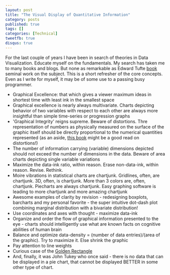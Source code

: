```yaml
---
layout: post
title: "The Visual Display of Quantitative Information"
category: posts
published: true
tags: []
categories: [Technical]
tweetfb: true
disqus: true
---
```


For the last couple of years I have been in search of theories in Data Visualization. Educate myself on the fundamentals. My search has taken me to many books and blogs. But none as remarkable as Edward Tufte [book](http://www.amazon.com/The-Visual-Display-Quantitative-Information/dp/0961392142) seminal work on the subject. This is a short refresher of the core concepts. Even as I write for myself, it may be of some use to a passing busy programmer.

* Graphical Excellence: that which gives a viewer maximum ideas in shortest time with least ink in the smallest space
* Graphical excellence is nearly always multivariate. Charts depicting behavior of two variables with respect to each other are always more insightful than simple time-series or progression graphs
* 'Graphical Integrity' reigns supreme. Beware of distortions. Thre representation of numbers as physically measured on the surface of the graphic itself should be directly proportional to the numerical quantities represented (as an aside, [this book](http://www.amazon.com/How-Lie-Statistics-Darrell-Huff/dp/0393310728) might be a good read on distortions!)
* The number of information carrying (variable) dimensions depicted should not exceed the number of dimensions in the data. Beware of area charts depicting single variable variations 
* Maximize the data-ink ratio, within reason. Erase non-data-ink, within reason. Revise. Rethink.
* Moire vibrations in statistical charts are chartjunk. Gridlines, often, are chartjunk. 3D, often, is chartjunk. More than 3 colors are, often, chartjunk. Piecharts are always chartjunk. Easy graphing software is leading to more chartjunk and more amazing chartjunk 
* Awesome examples of clarity by revision -  redesigning boxplots, barcharts and my personal favorite - the super intuitive dot-dash plot combining marginal distribution with a bivariate distribution!
* Use coordinates and axes with thought - maximize data-ink
* Organize and order the flow of graphical information presented to the eye - charts should intelligently use what are known facts on cognitive abilities of human brain
* Balance and optimize data-density = (number of data entries)/(area of the graphic). Try to maximize it. Else shrink the graphic
* Pay attention to line weights
* Curious case of the [Golden Rectangle](http://en.wikipedia.org/wiki/Golden_rectangle)
* And, finally, it was John Tukey who once said - there is no data that can be displayed in a pie chart, that cannot be displayed BETTER in some other type of chart.